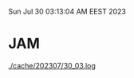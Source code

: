 Sun Jul 30 03:13:04 AM EEST 2023
# JAM
<a href='./cache/202307/30_03.log'>./cache/202307/30_03.log</a>
